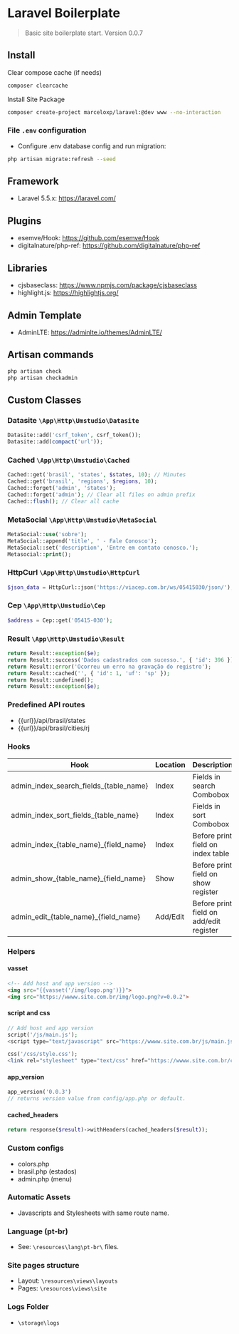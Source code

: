# Laravel Boilerplate

> Basic site boilerplate start.
> Version 0.0.7

## Install

Clear compose cache (if needs)

```bash
composer clearcache
```

Install Site Package

```bash
composer create-project marceloxp/laravel:@dev www --no-interaction
```

### File `.env` configuration

- Configure .env database config and run migration:

```bash
php artisan migrate:refresh --seed
```

## Framework

- Laravel 5.5.x: <https://laravel.com/>

## Plugins

- esemve/Hook: <https://github.com/esemve/Hook>
- digitalnature/php-ref: <https://github.com/digitalnature/php-ref>

## Libraries

- cjsbaseclass: <https://www.npmjs.com/package/cjsbaseclass>
- highlight.js: <https://highlightjs.org/>

## Admin Template

- AdminLTE: <https://adminlte.io/themes/AdminLTE/>

## Artisan commands

```bash
php artisan check
php artisan checkadmin
```

## Custom Classes

### Datasite `\App\Http\Umstudio\Datasite`

```php
Datasite::add('csrf_token', csrf_token());
Datasite::add(compact('url'));
```

### Cached `\App\Http\Umstudio\Cached`

```php
Cached::get('brasil', 'states', $states, 10); // Minutes
Cached::get('brasil', 'regions', $regions, 10);
Cached::forget('admin', 'states');
Cached::forget('admin'); // Clear all files on admin prefix
Cached::flush(); // Clear all cache
```

### MetaSocial `\App\Http\Umstudio\MetaSocial`

```php
MetaSocial::use('sobre');
MetaSocial::append('title', ' - Fale Conosco');
MetaSocial::set('description', 'Entre em contato conosco.');
Metasocial::print();
```

### HttpCurl `\App\Http\Umstudio\HttpCurl`

```php
$json_data = HttpCurl::json('https://viacep.com.br/ws/05415030/json/');
```

### Cep `\App\Http\Umstudio\Cep`

```php
$address = Cep::get('05415-030');
```

### Result `\App\Http\Umstudio\Result`

```php
return Result::exception($e);
return Result::success('Dados cadastrados com sucesso.', { 'id': 396 });
return Result::error('Ocorreu um erro na gravação do registro');
return Result::cached('', { 'id': 1, 'uf': 'sp' });
return Result::undefined();
return Result::exception($e);
```

### Predefined API routes

- {{url}}/api/brasil/states
- {{url}}/api/brasil/cities/rj

### Hooks

| Hook                                   | Location      | Description  |
| -----------                            | ------------- | -------------|
| admin_index_search_fields_{table_name} | Index         | Fields in search Combobox |
| admin_index_sort_fields_{table_name}   | Index         | Fields in sort Combobox |
| admin_index_{table_name}_{field_name}  | Index         | Before print field on index table |
| admin_show_{table_name}_{field_name}   | Show          | Before print field on show register |
| admin_edit_{table_name}_{field_name}   | Add/Edit      | Before print field on add/edit register |

### Helpers

#### vasset

```html
<!-- Add host and app version -->
<img src="{{vasset('/img/logo.png')}}">
<img src="https://wwww.site.com.br/img/logo.png?v=0.0.2">
```

#### script and css

```php
// Add host and app version
script('/js/main.js');
<script type="text/javascript" src="https://wwww.site.com.br/js/main.js?v=0.0.1"></script>>

css('/css/style.css');
<link rel="stylesheet" type="text/css" href="https://wwww.site.com.br/css/style.css?v=0.0.1">
```

#### app_version

```php
app_version('0.0.3')
// returns version value from config/app.php or default.
```

#### cached_headers

```php
return response($result)->withHeaders(cached_headers($result));
```

### Custom configs

- colors.php
- brasil.php (estados)
- admin.php (menu)

### Automatic Assets

- Javascripts and Stylesheets with same route name.

### Language (pt-br)

- See: `\resources\lang\pt-br\` files.

### Site pages structure

- Layout: `\resources\views\layouts`
- Pages: `\resources\views\site`

### Logs Folder

- `\storage\logs`
